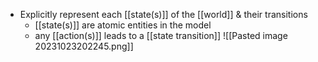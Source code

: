 - Explicitly represent each [[state(s)]] of the [[world]] & their transitions
	- [[state(s)]] are atomic entities in the model
	- any [[action(s)]] leads to a [[state transition]]
	![[Pasted image 20231023202245.png]]
	